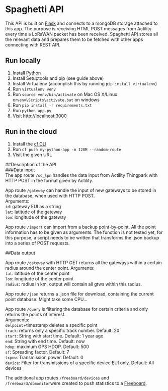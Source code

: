 # Spaghetti API

This API is built on [Flask](http://flask.pocoo.org/) and connects to a mongoDB storage attached to this app. The purpose is receiving HTML POST messages from Actility every time a LoRaWAN packet has been received. Spaghetti API stores all the relevant data and prepares them to be fetched with other apps connecting with REST API.

## Run locally  

1. Install [Python](http://docs.python-guide.org/en/latest/starting/installation/)
1. Install Setuptools and pip (see guide above)
1. Install Virtualenv (acconplish this by running `pip install virtualenv`)
1. Run `virtualenv venv`
1. Run `source venv/bin/activate` on Mac OS X/Linux or`venv\Scripts\activate.bat` on windows
1. Run `pip install -r requirements.txt`
1. Run `python app.py`
1. Visit [http://localhost:3000](http://localhost:3000)

## Run in the cloud  

1. Install the [cf CLI](https://github.com/cloudfoundry/cli#downloads)
1. Run `cf push my-python-app -m 128M --random-route`
1. Visit the given URL


##Description of the API  
###Data input  
The app route `/sc_lpn` handles the data input from Actility Thingpark with HTTP POST in the format given by Actility.

App route `/gateway` can handle the input of new gateways to be stored in the database, when used with HTTP POST.  
Arguments:  
`id`: gateway EUI as a string  
`lat`: latitude of the gateway  
`lon`: longitude of the gateway

App route `/import` can import from a backup point-by-point. All the point information has to be given as arguments. The function is not tested yet, for this purpose, a script needs to be written that transforms the .json backup into a series of POST requests.


##Data output  

App route `/gateway` with HTTP GET returns all the gateways within a certain radius around the center point.
Arguments:  
`lat`: latitude of the center point  
`lon`: longitude of the center point  
`radius`: radius in km, output will contain all gtws within this radius.  

App route `/json` returns a .json file for download, containing the current point database. Might take some CPU...

App route `/query` is filtering the database for certain criteria and only returns the points of interest.  
Arguments:  
`delpoint`+timestamp deletes a specific point  
`track`: returns only a specific track number. Default: 20  
`start`: String with start time. Default: 1 year ago  
`end`: String with end time. Default: now  
`hdop`: maximum GPS HDOP. Default: 500  
`sf`: Spreading factor. Default: 7  
`txpow`: Transmission power. Default: 0  
`device`: Filter for transmissions of a specific device EUI only. Default: All devices  

The additional app routes `/freeboard/devices` and `/freeboard/dbmonitor`were created to push statistics to a [Freeboard](freeboard.io).
  

